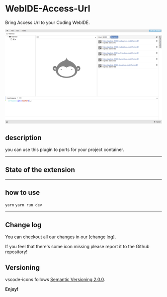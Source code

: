 # WebIDE-Access-Url

Bring Access Url to your Coding WebIDE.

![demo](.screenshots/pluginPreview.png)

## description
you can use this plugin to ports for your project container.


---

## State of the extension

----

## how to use

```yarn```
```yarn run dev```

----

## Change log
You can checkout all our changes in our [change log].

If you feel that there's some icon missing please report it to the Github repository!

## Versioning
vscode-icons follows [Semantic Versioning 2.0.0](http://semver.org/).

**Enjoy!**